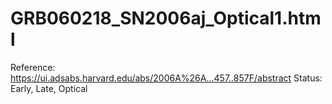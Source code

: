 # GRB060218_SN2006aj_Optical1.html

Reference: https://ui.adsabs.harvard.edu/abs/2006A%26A...457..857F/abstract
Status: Early, Late, Optical